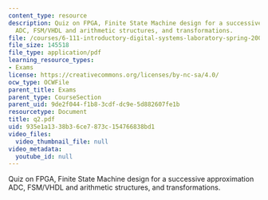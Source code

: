 ```yaml
---
content_type: resource
description: Quiz on FPGA, Finite State Machine design for a successive approximation
  ADC, FSM/VHDL and arithmetic structures, and transformations.
file: /courses/6-111-introductory-digital-systems-laboratory-spring-2006/935e1a1338b36ce7873c154766838bd1_q2.pdf
file_size: 145518
file_type: application/pdf
learning_resource_types:
- Exams
license: https://creativecommons.org/licenses/by-nc-sa/4.0/
ocw_type: OCWFile
parent_title: Exams
parent_type: CourseSection
parent_uid: 9de2f044-f1b8-3cdf-dc9e-5d882607fe1b
resourcetype: Document
title: q2.pdf
uid: 935e1a13-38b3-6ce7-873c-154766838bd1
video_files:
  video_thumbnail_file: null
video_metadata:
  youtube_id: null
---
```

Quiz on FPGA, Finite State Machine design for a successive approximation ADC, FSM/VHDL and arithmetic structures, and transformations.